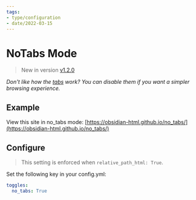 ```yaml
---
tags:
- type/configuration
- date/2022-03-15
---
```

   
# NoTabs Mode   
> New in version [v1.2.0](../Changelog/v1.2.0.md)   
   
*Don't like how the [tabs](../General%20Information/HTML%20tweaks.md#tabbing-system) work? You can disable them if you want a simpler browsing experience.*   
   
## Example   
View this site in no_tabs mode: [https://obsidian-html.github.io/no_tabs/](https://obsidian-html.github.io/no_tabs/)   
   
## Configure   
>This setting is enforced when `relative_path_html: True`.   
   
Set the following key in your config.yml:   
``` yaml
toggles:
  no_tabs: True
```

